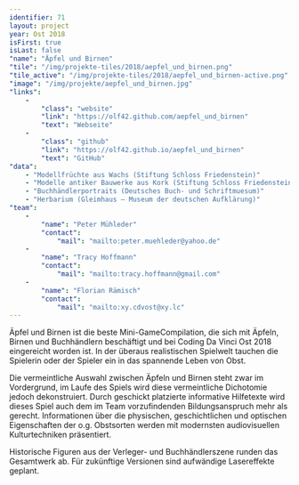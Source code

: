 ```yaml
---
identifier: 71
layout: project
year: Ost 2018
isFirst: true
isLast: false
"name": "Äpfel und Birnen"
"tile": "/img/projekte-tiles/2018/aepfel_und_birnen.png"
"tile_active": "/img/projekte-tiles/2018/aepfel_und_birnen-active.png"
"image": "/img/projekte/aepfel_und_birnen.jpg"
"links":
    -
        "class": "website"
        "link": "https://olf42.github.com/aepfel_und_birnen"
        "text": "Webseite"
    -
        "class": "github"
        "link": "https://olf42.github.io/aepfel_und_birnen"
        "text": "GitHub"
"data":
    - "Modellfrüchte aus Wachs (Stiftung Schloss Friedenstein)"
    - "Modelle antiker Bauwerke aus Kork (Stiftung Schloss Friedenstein)"
    - "Buchhändlerportraits (Deutsches Buch- und Schriftmuesum)"
    - "Herbarium (Gleimhaus – Museum der deutschen Aufklärung)"
"team":
    -
        "name": "Peter Mühleder"
        "contact":
            "mail": "mailto:peter.muehleder@yahoo.de"
    -
        "name": "Tracy Hoffmann"
        "contact":
            "mail": "mailto:tracy.hoffmann@gmail.com"
    -
        "name": "Florian Rämisch"
        "contact":
            "mail": "mailto:xy.cdvost@xy.lc"
---
```

Äpfel und Birnen ist die beste Mini-GameCompilation, die sich mit Äpfeln, Birnen und Buchhändlern beschäftigt und bei Coding Da Vinci Ost 2018 eingereicht worden ist. In der überaus realistischen Spielwelt tauchen die Spielerin oder der Spieler ein in das spannende Leben von Obst.

Die vermeintliche Auswahl zwischen Äpfeln und Birnen steht zwar im Vordergrund, im Laufe des Spiels wird diese vermeintliche Dichotomie jedoch dekonstruiert. Durch geschickt platzierte informative Hilfetexte wird dieses Spiel auch dem im Team vorzufindenden Bildungsanspruch mehr als gerecht. Informationen über die physischen, geschichtlichen und optischen Eigenschaften der o.g. Obstsorten werden mit modernsten audiovisuellen Kulturtechniken präsentiert.

Historische Figuren aus der Verleger- und Buchhändlerszene runden das Gesamtwerk ab. Für zukünftige Versionen sind aufwändige Lasereffekte geplant.
